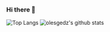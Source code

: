 ### Hi there 👋

<!--
**NUISTGY/NUISTGY** is a ✨ _special_ ✨ repository because its `README.md` (this file) appears on your GitHub profile.

Here are some ideas to get you started:

- 🔭 I’m currently working on ...
- 🌱 I’m currently learning ...
- 👯 I’m looking to collaborate on ...
- 🤔 I’m looking for help with ...
- 💬 Ask me about ...
- 📫 How to reach me: ...
- 😄 Pronouns: ...
- ⚡ Fun fact: ...
-->
![Top Langs](https://github-readme-stats.vercel.app/api/top-langs/?username=NUISTGY&show_icons=true&bg_color=30,e96443,904e95&title_color=fff&text_color=fff) ![olesgedz's github stats](https://github-readme-stats.vercel.app/api?username=olesgedz&count_private=true&show_icons=true&bg_color=30,e96443,904e95&title_color=fff&text_color=fff)
